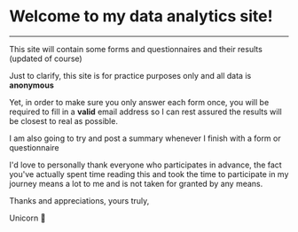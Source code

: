 # Welcome to my data analytics site!
***
This site will contain some forms and questionnaires and their results (updated of course)

Just to clarify, this site is for practice purposes only and all data is **anonymous**

Yet, in order to make sure you only answer each form once, you will be required to fill in a **__valid__** email address 
so I can rest assured the results will be closest to real as possible.

I am also going to try and post a summary whenever I finish with a form or questionnaire


I'd love to personally thank everyone who participates in advance, the fact you've actually spent time reading this and 
took the time to participate in my journey means a lot to me and is not taken for granted by any means.

Thanks and appreciations, yours truly,

Unicorn 🦄